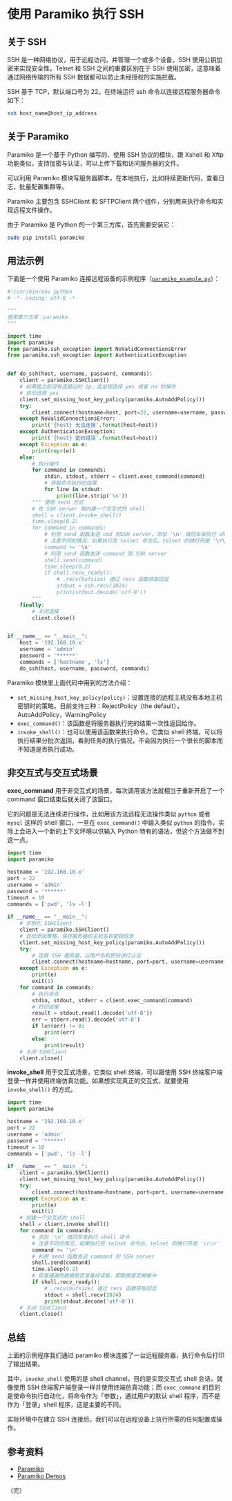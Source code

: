 # 使用 Paramiko 执行 SSH

## 关于 SSH

SSH 是一种网络协议，用于远程访问，并管理一个或多个设备。SSH 使用公钥加密来实现安全性。Telnet 和 SSH 之间的重要区别在于 SSH 使用加密，这意味着通过网络传输的所有 SSH 数据都可以防止未经授权的实施拦截。

SSH 基于 TCP，默认端口号为 22。在终端运行 ssh 命令以连接远程服务器命令如下：

```bash
ssh host_name@host_ip_address
```

## 关于 Paramiko

Paramiko 是一个基于 Python 编写的、使用 SSH 协议的模块，跟 Xshell 和 Xftp 功能类似，支持加密与认证，可以上传下载和访问服务器的文件。

可以利用 Paramiko 模块写服务器脚本，在本地执行，比如持续更新代码，查看日志，批量配置集群等。

Paramiko 主要包含 SSHClient 和 SFTPClient 两个组件，分别用来执行命令和实现远程文件操作。

由于 Paramiko 是 Python 的一个第三方库，首先需要安装它：

```bash
sudo pip install paramiko
```

## 用法示例

下面是一个使用 Paramiko 连接远程设备的示例程序（[`paramiko_example.py`](https://github.com/wenyuan/practice-in-python/blob/main/devops-case/paramiko_example.py)）：

```python
#!/usr/bin/env python
# -*- coding: utf-8 -*-

"""
使用第三方库：paramiko
"""

import time
import paramiko
from paramiko.ssh_exception import NoValidConnectionsError
from paramiko.ssh_exception import AuthenticationException


def do_ssh(host, username, password, commands):
    client = paramiko.SSHClient()
    # 如果是之前没有连接过的 ip，会出现选择 yes 或者 no 的操作
    # 自动选择 yes
    client.set_missing_host_key_policy(paramiko.AutoAddPolicy())
    try:
        client.connect(hostname=host, port=22, username=username, password=password)
    except NoValidConnectionsError:
        print('{host} 无法连接'.format(host=host))
    except AuthenticationException:
        print('{host} 密码错误'.format(host=host))
    except Exception as e:
        print(repr(e))
    else:
        # 执行操作
        for command in commands:
            stdin, stdout, stderr = client.exec_command(command)
            # 获取命令执行的结果
            for line in stdout:
                print(line.strip('\n'))
        """ 使用 send 方式
        # 在 SSH server 端创建一个交互式的 shell
        shell = client.invoke_shell()
        time.sleep(0.2)
        for command in commands:
            # 利用 send 函数发送 cmd 到SSH server，添加 '\n' 做回车来执行 shell 命令
            # 注意不同的情况，如果执行完 telnet 命令后，telnet 的换行符是 '\r\n'
            command += '\n'
            # 利用 send 函数发送 command 到 SSH server
            shell.send(command)
            time.sleep(0.2)
            if shell.recv_ready():
                # .recv(bufsize) 通过 recv 函数获取回显
                stdout = ssh.recv(1024)
                print(stdout.decode('utf-8'))
        """
    finally:
        # 关闭连接
        client.close()


if __name__ == "__main__":
    host = '192.168.10.x'
    username = 'admin'
    password = '******'
    commands = ['hostname', 'ls']
    do_ssh(host, username, password, commands)
```

Paramiko 模块里上面代码中用到的方法介绍：

* `set_missing_host_key_policy(policy)`：设置连接的远程主机没有本地主机密钥时的策略。目前支持三种：RejectPolicy（the default），AutoAddPolicy，WarningPolicy
* `exec_command()`：该函数是将服务器执行完的结果一次性返回给你。
* `invoke_shell()`：也可以使用该函数来执行命令，它类似 shell 终端，可以将执行结果分批次返回，看到任务的执行情况，不会因为执行一个很长的脚本而不知道是否执行成功。

## 非交互式与交互式场景

**exec_command** 用于非交互式的场景，每次调用该方法就相当于重新开启了一个 command 窗口结束后就关闭了该窗口。

它的问题是无法连续进行操作，比如用该方法远程无法操作类似 `python` 或者 `mysql` 这样的 shell 窗口，一旦在 `exec_command()` 中输入类似 `python` 的指令，实际上会进入一个新的上下文环境以供输入 Python 特有的语法，但这个方法做不到这一点。

```python
import time
import paramiko

hostname = '192.168.10.x'
port = 22
username = 'admin'
password = '******'
timeout = 10
commands = ['pwd', 'ls -l']
 
if __name__ == "__main__":
    # 实例化 SSHClient
    client = paramiko.SSHClient()
    # 自动添加策略，保存服务器的主机名和密钥信息
    client.set_missing_host_key_policy(paramiko.AutoAddPolicy())
    try:
        # 连接 SSH 服务器，以用户名和密码进行认证
        client.connect(hostname=hostname, port=port, username=username, password=password, timeout=timeout)
    except Exception as e:
        print(e)
        exit(1)
    for command in commands:
        # 执行命令
        stdin, stdout, stderr = client.exec_command(command)
        # 打印结果
        result = stdout.read().decode('utf-8'))
        err = stderr.read().decode('utf-8')
        if len(err) != 0:
            print(err)
        else:
            print(result)
    # 关闭 SSHClient
    client.close()
```


**invoke_shell** 用于交互式场景，它类似 shell 终端，可以跟使用 SSH 终端客户端登录一样并使用终端仿真功能。如果想实现真正的交互式，就要使用 `invoke_shell()` 的方式。

```python
import time
import paramiko

hostname = '192.168.10.x'
port = 22
username = 'admin'
password = '******'
timeout = 10
commands = ['pwd', 'ls -l']
 
if __name__ == "__main__":
    client = paramiko.SSHClient()
    client.set_missing_host_key_policy(paramiko.AutoAddPolicy())
    try:
        client.connect(hostname=hostname, port=port, username=username, password=password, timeout=timeout)
    except Exception as e:
        print(e)
        exit(1)
    # 创建一个交互式的 shell
    shell = client.invoke_shell()
    for command in commands:
        # 添加 '\n' 做回车来执行 shell 命令
        # 注意不同的情况，如果执行完 telnet 命令后，telnet 的换行符是 '\r\n'
        command += '\n'
        # 利用 send 函数发送 command 到 SSH server
        shell.send(command)
        time.sleep(0.2)
        # 检查通道的数据是否准备好读取，即数据是否被缓冲
        if shell.recv_ready():
            # .recv(bufsize) 通过 recv 函数获取回显
            stdout = shell.recv(1024)
            print(stdout.decode('utf-8'))
    # 关闭 SSHClient
    client.close()
```

## 总结

上面的示例程序我们通过 paramiko 模块连接了一台远程服务器，执行命令后打印了输出结果。

其中，`invoke_shell` 使用的是 shell channel，目的是实现交互式 shell 会话，就像使用 SSH 终端客户端登录一样并使用终端仿真功能；而 `exec_command` 的目的是使命令执行自动化，将命令作为「参数」，通过用户的默认 shell 程序，而不是作为「登录」shell 程序，这是主要的不同。

实际环境中在建立 SSH 连接后，我们可以在远程设备上执行所需的任何配置或操作。

## 参考资料

* [Paramiko](http://www.paramiko.org/)
* [Paramiko Demos](https://github.com/paramiko/paramiko/tree/master/demos)

（完）
